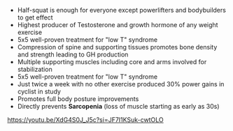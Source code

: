 - Half-squat is enough for everyone except powerlifters and bodybuilders to get effect
- Highest producer of Testosterone and growth hormone of any weight exercise
- 5x5 well-proven treatment for "low T" syndrome
- Compression of spine and supporting tissues promotes bone density and strength leading to GH production
- Multiple supporting muscles including core and arms involved for stabilization
- 5x5 well-proven treatment for "low T" syndrome
- Just twice a week with no other exercise produced 30% power gains in cyclist in study
- Promotes full body posture improvements
- Directly prevents **Sarcopenia** (loss of muscle starting as early as 30s)

https://youtu.be/XdG4S0J_J5c?si=JF7I1KSuk-cwtOLO